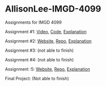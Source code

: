 # AllisonLee-IMGD-4099
Assignments for IMGD 4099

Assignment #1: [Video](https://www.youtube.com/watch?v=noy9z1E-x9I), [Code](https://github.com/AllisMay20/AllisonLee-IMGD-4099/blob/main/Assignment%20One%20Code), [Explanation](https://github.com/AllisMay20/AllisonLee-IMGD-4099/blob/main/Assignment%20One%20Write-Up)

Assignment #2: [Website](https://gaudy-foremost-heath.glitch.me), [Repo](https://github.com/AllisMay20/AllisonLee-IMGD-4099/tree/main/Assignment%202), [Explanation](https://github.com/AllisMay20/AllisonLee-IMGD-4099/blob/main/Assignment%202/Assignment%202%20Write-up)

Assignment #3: (not able to finish)

Assignment #4: (not able to finish)

Assignment :5: [Website](https://burly-different-silene.glitch.me/), [Repo](https://github.com/AllisMay20/AllisonLee-IMGD-4099/tree/main/Assignment%205), [Explanation](https://github.com/AllisMay20/AllisonLee-IMGD-4099/blob/main/Assignment%205%20-%20Vants)

Final Project: (Not able to finish)










